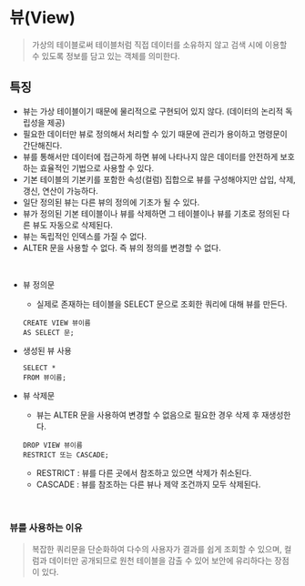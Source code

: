 # 뷰(View)

> 가상의 테이블로써 테이블처럼 직접 데이터를 소유하지 않고 검색 시에 이용할 수 있도록 정보를 담고 있는 객체를 의미한다.

## 특징

- 뷰는 가상 테이블이기 때문에 물리적으로 구현되어 있지 않다. (데이터의 논리적 독립성을 제공)
- 필요한 데이터만 뷰로 정의해서 처리할 수 있기 때문에 관리가 용이하고 명령문이 간단해진다.
- 뷰를 통해서만 데이터에 접근하게 하면 뷰에 나타나지 않은 데이터를 안전하게 보호하는 효율적인 기법으로 사용할 수 있다.
- 기본 테이블의 기본키를 포함한 속성(컬럼) 집합으로 뷰를 구성해야지만 삽입, 삭제, 갱신, 연산이 가능하다.
- 일단 정의된 뷰는 다른 뷰의 정의에 기초가 될 수 있다.
- 뷰가 정의된 기본 테이블이나 뷰를 삭제하면 그 테이블이나 뷰를 기초로 정의된 다른 뷰도 자동으로 삭제된다.
- 뷰는 독립적인 인덱스를 가질 수 없다.
- ALTER 문을 사용할 수 없다. 즉 뷰의 정의를 변경할 수 없다.

</br>

- 뷰 정의문

  - 실제로 존재하는 테이블을 SELECT 문으로 조회한 쿼리에 대해 뷰를 만든다.

  ```
  CREATE VIEW 뷰이름
  AS SELECT 문;
  ```

- 생성된 뷰 사용

  ```
  SELECT *
  FROM 뷰이름;
  ```

- 뷰 삭제문
  - 뷰는 ALTER 문을 사용하여 변경할 수 없음으로 필요한 경우 삭제 후 재생성한다.
  ```
  DROP VIEW 뷰이름
  RESTRICT 또는 CASCADE;
  ```
  - RESTRICT : 뷰를 다른 곳에서 참조하고 있으면 삭제가 취소된다.
  - CASCADE : 뷰를 참조하는 다른 뷰나 제약 조건까지 모두 삭제된다.

</br>

### 뷰를 사용하는 이유

> 복잡한 쿼리문을 단순화하여 다수의 사용자가 결과를 쉽게 조회할 수 있으며, 컬럼과 데이터만 공개되므로 원천 테이블을 감출 수 있어 보안에 유리하다는 장점이 있다.

